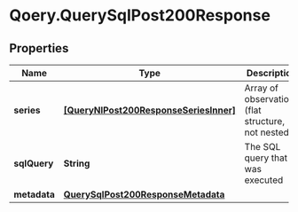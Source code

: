 # Qoery.QuerySqlPost200Response

## Properties

Name | Type | Description | Notes
------------ | ------------- | ------------- | -------------
**series** | [**[QueryNlPost200ResponseSeriesInner]**](QueryNlPost200ResponseSeriesInner.md) | Array of observations (flat structure, not nested) | 
**sqlQuery** | **String** | The SQL query that was executed | [optional] 
**metadata** | [**QuerySqlPost200ResponseMetadata**](QuerySqlPost200ResponseMetadata.md) |  | [optional] 


